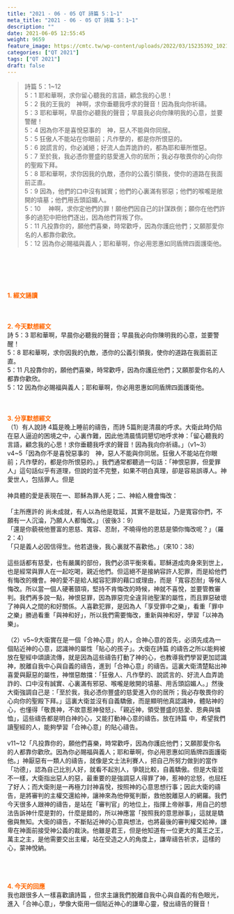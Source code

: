 ```yaml
---
title: "2021 - 06 - 05 QT 詩篇 5：1~1"
meta_title: "2021 - 06 - 05 QT 詩篇 5：1~1"
description: ""
date: 2021-06-05 12:55:45
weight: 9659
feature_image: https://cmtc.tw/wp-content/uploads/2022/03/15235392_10211799862337740_180693556567566654_o-1.webp
categories: ["QT 2021"]
tags: ["QT 2021"]
draft: false
---
```


<blockquote>詩篇 5：1~12<br />
5：1 耶和華啊，求你留心聽我的言語，顧念我的心思！<br />
5：2 我的王我的　神啊，求你垂聽我呼求的聲音！因為我向你祈禱。<br />
5：3 耶和華啊，早晨你必聽我的聲音；早晨我必向你陳明我的心意，並要警醒！<br />
5：4 因為你不是喜悅惡事的　神，惡人不能與你同居。<br />
5：5 狂傲人不能站在你眼前；凡作孽的，都是你所恨惡的。<br />
5：6 說謊言的，你必滅絕；好流人血弄詭詐的，都為耶和華所憎惡。<br />
5：7 至於我，我必憑你豐盛的慈愛進入你的居所；我必存敬畏你的心向你的聖殿下拜。<br />
5：8 耶和華啊，求你因我的仇敵，憑你的公義引領我，使你的道路在我面前正直。<br />
5：9 因為，他們的口中沒有誠實；他們的心裏滿有邪惡；他們的喉嚨是敞開的墳墓；他們用舌頭諂媚人。<br />
5：10 　神啊，求你定他們的罪！願他們因自己的計謀跌倒；願你在他們許多的過犯中把他們逐出，因為他們背叛了你。<br />
5：11 凡投靠你的，願他們喜樂，時常歡呼，因為你護庇他們；又願那愛你名的人都靠你歡欣。<br />
5：12 因為你必賜福與義人；耶和華啊，你必用恩惠如同盾牌四面護衛他。</blockquote><br />
&nbsp;<br />
<br />
&nbsp;<br />
<br />
<span style="color: #ff6600;"><strong>1. </strong><strong>經文誦讀</strong></span><br />
<br />
<span style="color: #ff6600;"><strong> </strong></span><br />
<br />
<span style="color: #ff6600;"><strong>2. 今天默想</strong><strong>經文<br />
</strong></span>詩 5：3 耶和華啊，早晨你必聽我的聲音；早晨我必向你陳明我的心意，並要警醒！<br />
5：8 耶和華啊，求你因我的仇敵，憑你的公義引領我，使你的道路在我面前正直。<br />
5：11 凡投靠你的，願他們喜樂，時常歡呼，因為你護庇他們；又願那愛你名的人都靠你歡欣。<br />
5：12 因為你必賜福與義人；耶和華啊，你必用恩惠如同盾牌四面護衛他。<br />
<br />
&nbsp;<br />
<br />
<span style="color: #ff6600;"><strong>3. 分享默想經文<br />
</strong></span>（1）有人說詩 4篇是晚上睡前的禱告，而詩 5篇則是清晨的呼求。大衛此時仍陷在惡人逼迫的困境之中，心裏作難，因此他清晨情詞懇切地呼求神：「留心聽我的言語，顧念我的心思！求你垂聽我呼求的聲音！因為我向你祈禱。」（v1~3）<br />
v4~5「因為你不是喜悅惡事的　神，惡人不能與你同居。狂傲人不能站在你眼前；凡作孽的，都是你所恨惡的。」我們通常都聽過一句話：「神恨惡罪，但愛罪人」這句話似乎有道理，但說的並不完整，如果不明白真理，卻是容易誤導人。神愛世人，包括罪人。但是<br />
<br />
神具體的愛是表現在一、耶穌為罪人死；二、神給人機會悔改：<br />
<br />
「主所應許的 尚未成就，有人以為他是耽延，其實不是耽延，乃是寬容你們，不願有一人沉淪，乃願人人都悔改。」（彼後3：9）<br />
「還是你藐視他豐富的恩慈、寬容、忍耐，不曉得他的恩慈是領你悔改呢？」（羅2：4）<br />
「只是義人必因信得生。他若退後，我心裏就不喜歡他。」（來10：38）<br />
<br />
這些話都有慈愛，也有嚴厲的部份，我們必須平衡來看。耶穌道成肉身來到世上，也是經常與罪人在一起吃喝，親近他們。但這絕不是接納容許人犯罪，而是給他們有悔改的機會。神的愛不是給人縱容犯罪的藉口或理由，而是「寬容忍耐」等候人悔改。所以當一個人硬著頸項，堅持不肯悔改的時候，神就不喜悅，並要管教審判。我們再多說一點，神恨惡罪，因為罪惡完全違背祂聖潔的屬性，而且罪惡破壞了神與人之間的和好關係。人喜歡犯罪，是因為人「享受罪中之樂」，看重「罪中之樂」勝過看重「與神和好」，所以我們需要悔改，重新與神和好，學習「以神為樂」。<br />
<br />
（2）v5~9大衛實在是一個「合神心意」的人，合神心意的首先，必須先成為一個貼近神的心意，認識神的屬性「貼心的孩子」。大衛在詩篇 的禱告之所以能夠被放在聖經中頌讀流傳，就是因為這些禱告打動了神的心，也教導我們學習更加認識神，脫離自我中心與自義的禱告，進到「合神心意」的禱告。這裏大衛清楚點出神喜愛與厭惡的屬性，神憎惡敵擋：「狂傲人、凡作孽的、說謊言的、好流人血弄詭詐的、口中沒有誠實、心裏滿有邪惡、喉嚨是敞開的墳墓、用舌頭諂媚人。」然後大衛強調自己是：「至於我，我必憑你豐盛的慈愛進入你的居所；我必存敬畏你的心向你的聖殿下拜。」這裏大衛並沒有自義驕傲，而是顯明他真認識神，體貼神的心，也懂得「敬畏神，不故意惹神發怒」、「親近神，領受豐盛的慈愛、恩典與憐恤」，這些禱告都是明白神的心，又能打動神心意的禱告。放在詩篇 中，希望我們讀聖經的人，能夠學習「合神心意」的貼心禱告。<br />
<br />
v11~12「凡投靠你的，願他們喜樂，時常歡呼，因為你護庇他們；又願那愛你名的人都靠你歡欣。因為你必賜福與義人；耶和華啊，你必用恩惠如同盾牌四面護衛他。」神厭惡有一類人的禱告，就像是文士法利賽人，把自己所努力做到的當作「功德」，認為自己比別人好，就看不起別人，爭競比較，自義驕傲。但是大衛並不一樣，大衛指出惡人的惡，最重要的是強調惡人得罪了神，惹神的忿怒，也屈枉了好人；而大衛則是一再極力討神喜悅，按照神的心意思想行事；因此大衛的禱告，是將審判的主權交還給神，讓神來為他伸冤判斷，救他脫離惡人的網羅。我們今天很多人跟神的禱告，是站在「審判官」的地位上，指揮上帝辦事，用自己的想法告訴神什麼是對的，什麼是錯的，所以神應當「按照我的意思辦事」，這就是驕傲與無知。大衛的禱告，不斷貼近神的心意與想法，也將最後的審判權交給神，謙卑在神面前接受神公義的裁決。他雖是君王，但是他知道有一位更大的萬王之王，萬主之主，是他需要交出主權，站在受造之人的角度上，謙卑禱告祈求，這樣的心，蒙神悅納。<br />
<br />
<br />
&nbsp;<br />
<br />
<span style="color: #ff6600;"><strong>4. 今天的回應<br />
</strong></span>我也跟很多人一樣喜歡讀詩篇 ，但求主讓我們脫離自我中心與自義的有色眼光，進入「合神心意」，學像大衛用一個貼近神心的謙卑心靈，發出禱告的聲音！<br />
<br />
&nbsp;
        